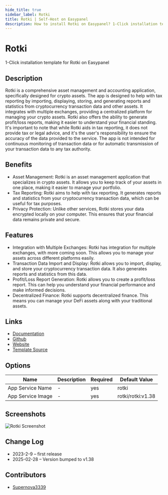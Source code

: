 ```yaml
---
hide_title: true
sidebar_label: Rotki
title: Rotki | Self-Host on Easypanel
description: How to install Rotki on Easypanel? 1-Click installation template for Rotki on Easypanel
---
```


<!-- generated -->

# Rotki

1-Click installation template for Rotki on Easypanel

## Description

Rotki is a comprehensive asset management and accounting application, specifically designed for crypto assets. The app is designed to help with tax reporting by importing, displaying, storing, and generating reports and statistics from cryptocurrency transaction data and other assets. It integrates with multiple exchanges, providing a centralized platform for managing your crypto assets. Rotki also offers the ability to generate profit/loss reports, making it easier to understand your financial standing. It&#39;s important to note that while Rotki aids in tax reporting, it does not provide tax or legal advice, and it&#39;s the user&#39;s responsibility to ensure the accuracy of the data provided to the service. The app is not intended for continuous monitoring of transaction data or for automatic transmission of your transaction data to any tax authority.

## Benefits

- Asset Management: Rotki is an asset management application that specializes in crypto assets. It allows you to keep track of your assets in one place, making it easier to manage your portfolio.
- Tax Reporting: Rotki aims to help with tax reporting. It generates reports and statistics from your cryptocurrency transaction data, which can be useful for tax purposes.
- Privacy Protection: Unlike other services, Rotki stores your data encrypted locally on your computer. This ensures that your financial data remains private and secure.

## Features

- Integration with Multiple Exchanges: Rotki has integration for multiple exchanges, with more coming soon. This allows you to manage your assets across different platforms easily.
- Transaction Data Import and Display: Rotki allows you to import, display, and store your cryptocurrency transaction data. It also generates reports and statistics from this data.
- Profit/Loss Report Generation: Rotki allows you to create a profit/loss report. This can help you understand your financial performance and make informed decisions.
- Decentralized Finance: Rotki supports decentralized finance. This means you can manage your DeFi assets along with your traditional assets.

## Links

- [Documentation](https://rotki.readthedocs.io/en/latest/)
- [Github](https://github.com/rotki/rotki)
- [Website](https://rotki.com/)
- [Template Source](https://github.com/easypanel-io/templates/tree/main/templates/rotki)

## Options

Name | Description | Required | Default Value
-|-|-|-
App Service Name | - | yes | rotki
App Service Image | - | yes | rotki/rotki:v1.38

## Screenshots

![Rotki Screenshot](./assets/screenshot.png)

## Change Log

- 2023-2-9 – first release
- 2025-02-28 – Version bumped to v1.38

## Contributors

- [Supernova3339](https://github.com/Supernova3339)
